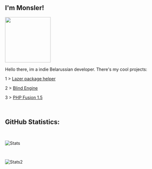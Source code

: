<h2>I'm Monsler!</h2>

<img width=150 align = "center" src="https://user-images.githubusercontent.com/74038190/212257465-7ce8d493-cac5-494e-982a-5a9deb852c4b.gif" >

<h> Hello there, im a indie Belarussian developer. There's my cool projects: </h>
<p>1 > <a href="https://github.com/Monsler/Lazer">Lazer package helper</a></p>
<p>2 > <a href="https://github.com/Monsler/Blind-Engine">Blind Engine</a></p>
<p2>3 > <a href="https://github.com/Monsler/PHP-Fusion-1.5">PHP Fusion 1.5</a></p2>


<br><h2> GitHub Statistics: </h2><br>

<p align="center">

![Stats](https://github-readme-stats.vercel.app/api/top-langs/?username=Monsler&layout=compact&theme=tokyonight)

<br>

![Stats2](https://github-readme-streak-stats.herokuapp.com/?user=ArtyomKingmang&theme=tokyonight)
</p>
